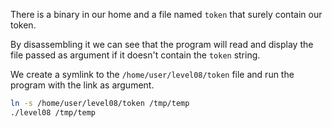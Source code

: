 There is a binary in our home and a file named `token` that surely contain our token.

By disassembling it we can see that the program will read and display the file passed as argument if it doesn't contain the `token` string.

We create a symlink to the `/home/user/level08/token` file and run the program with the link as argument.
```bash
ln -s /home/user/level08/token /tmp/temp
./level08 /tmp/temp
```